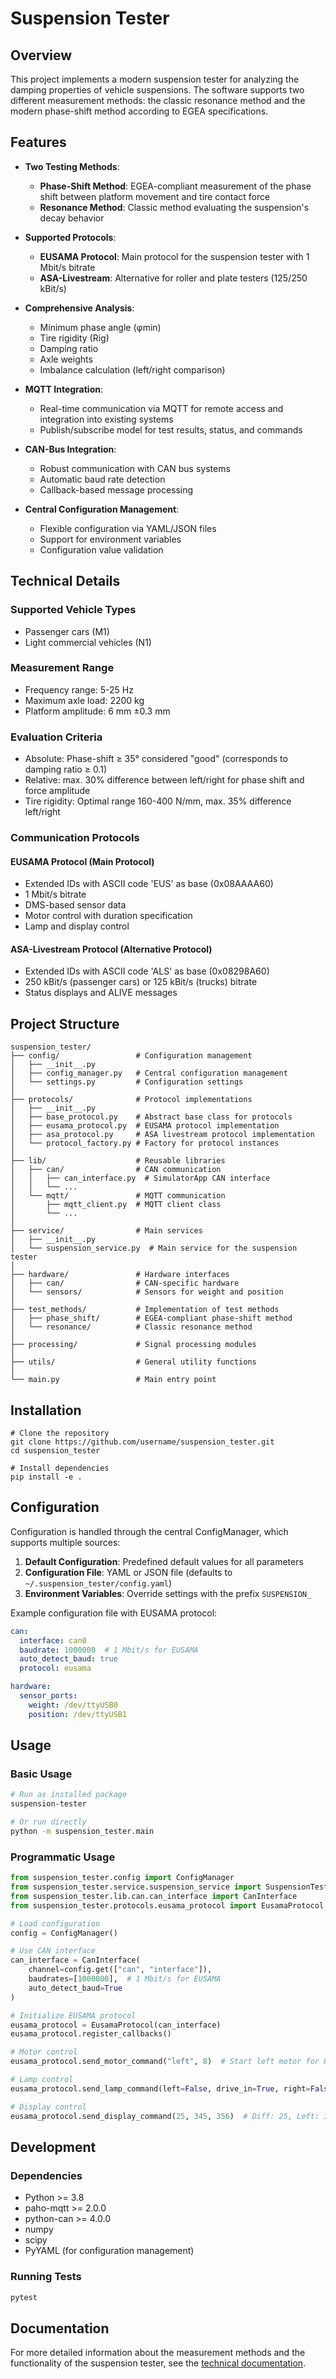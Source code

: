 # Suspension Tester

## Overview

This project implements a modern suspension tester for analyzing the damping properties of vehicle suspensions. The software supports two different measurement methods: the classic resonance method and the modern phase-shift method according to EGEA specifications.

## Features

- **Two Testing Methods**:
  - **Phase-Shift Method**: EGEA-compliant measurement of the phase shift between platform movement and tire contact force
  - **Resonance Method**: Classic method evaluating the suspension's decay behavior

- **Supported Protocols**:
  - **EUSAMA Protocol**: Main protocol for the suspension tester with 1 Mbit/s bitrate
  - **ASA-Livestream**: Alternative for roller and plate testers (125/250 kBit/s)

- **Comprehensive Analysis**:
  - Minimum phase angle (φmin)
  - Tire rigidity (Rig)
  - Damping ratio
  - Axle weights
  - Imbalance calculation (left/right comparison)

- **MQTT Integration**:
  - Real-time communication via MQTT for remote access and integration into existing systems
  - Publish/subscribe model for test results, status, and commands

- **CAN-Bus Integration**:
  - Robust communication with CAN bus systems
  - Automatic baud rate detection
  - Callback-based message processing

- **Central Configuration Management**:
  - Flexible configuration via YAML/JSON files
  - Support for environment variables
  - Configuration value validation

## Technical Details

### Supported Vehicle Types

- Passenger cars (M1)
- Light commercial vehicles (N1)

### Measurement Range

- Frequency range: 5-25 Hz
- Maximum axle load: 2200 kg
- Platform amplitude: 6 mm ±0.3 mm

### Evaluation Criteria

- Absolute: Phase-shift ≥ 35° considered "good" (corresponds to damping ratio ≥ 0.1)
- Relative: max. 30% difference between left/right for phase shift and force amplitude
- Tire rigidity: Optimal range 160-400 N/mm, max. 35% difference left/right

### Communication Protocols

#### EUSAMA Protocol (Main Protocol)
- Extended IDs with ASCII code 'EUS' as base (0x08AAAA60)
- 1 Mbit/s bitrate
- DMS-based sensor data
- Motor control with duration specification
- Lamp and display control

#### ASA-Livestream Protocol (Alternative Protocol)
- Extended IDs with ASCII code 'ALS' as base (0x08298A60)
- 250 kBit/s (passenger cars) or 125 kBit/s (trucks) bitrate
- Status displays and ALIVE messages

## Project Structure

```
suspension_tester/
├── config/                 # Configuration management
│   ├── __init__.py
│   ├── config_manager.py   # Central configuration management
│   └── settings.py         # Configuration settings
│
├── protocols/              # Protocol implementations
│   ├── __init__.py
│   ├── base_protocol.py    # Abstract base class for protocols
│   ├── eusama_protocol.py  # EUSAMA protocol implementation
│   ├── asa_protocol.py     # ASA livestream protocol implementation
│   └── protocol_factory.py # Factory for protocol instances
│
├── lib/                    # Reusable libraries
│   ├── can/                # CAN communication
│   │   ├── can_interface.py  # SimulatorApp CAN interface
│   │   └── ...
│   └── mqtt/               # MQTT communication
│       ├── mqtt_client.py  # MQTT client class
│       └── ...
│
├── service/                # Main services
│   ├── __init__.py
│   └── suspension_service.py  # Main service for the suspension tester
│
├── hardware/               # Hardware interfaces
│   ├── can/                # CAN-specific hardware
│   └── sensors/            # Sensors for weight and position
│
├── test_methods/           # Implementation of test methods
│   ├── phase_shift/        # EGEA-compliant phase-shift method
│   └── resonance/          # Classic resonance method
│
├── processing/             # Signal processing modules
│
├── utils/                  # General utility functions
│
└── main.py                 # Main entry point
```

## Installation

```shell
# Clone the repository
git clone https://github.com/username/suspension_tester.git
cd suspension_tester

# Install dependencies
pip install -e .
```

## Configuration

Configuration is handled through the central ConfigManager, which supports multiple sources:

1. **Default Configuration**: Predefined default values for all parameters
2. **Configuration File**: YAML or JSON file (defaults to `~/.suspension_tester/config.yaml`)
3. **Environment Variables**: Override settings with the prefix `SUSPENSION_`

Example configuration file with EUSAMA protocol:

```yaml
can:
  interface: can0
  baudrate: 1000000  # 1 Mbit/s for EUSAMA
  auto_detect_baud: true
  protocol: eusama

hardware:
  sensor_ports:
    weight: /dev/ttyUSB0
    position: /dev/ttyUSB1
```

## Usage

### Basic Usage

```bash
# Run as installed package
suspension-tester

# Or run directly
python -m suspension_tester.main
```

### Programmatic Usage

```python
from suspension_tester.config import ConfigManager
from suspension_tester.service.suspension_service import SuspensionTesterService
from suspension_tester.lib.can.can_interface import CanInterface
from suspension_tester.protocols.eusama_protocol import EusamaProtocol

# Load configuration
config = ConfigManager()

# Use CAN interface
can_interface = CanInterface(
    channel=config.get(["can", "interface"]),
    baudrates=[1000000],  # 1 Mbit/s for EUSAMA
    auto_detect_baud=True
)

# Initialize EUSAMA protocol
eusama_protocol = EusamaProtocol(can_interface)
eusama_protocol.register_callbacks()

# Motor control
eusama_protocol.send_motor_command("left", 8)  # Start left motor for 8 seconds

# Lamp control
eusama_protocol.send_lamp_command(left=False, drive_in=True, right=False)  # Turn on drive-in lamp

# Display control
eusama_protocol.send_display_command(25, 345, 356)  # Diff: 25, Left: 345, Right: 356
```

## Development

### Dependencies

- Python >= 3.8
- paho-mqtt >= 2.0.0
- python-can >= 4.0.0
- numpy
- scipy
- PyYAML (for configuration management)

### Running Tests

```bash
pytest
```

## Documentation

For more detailed information about the measurement methods and the functionality of the suspension tester, see the [technical documentation](docs/Suspension_Tester-Technical_Documentation.md).